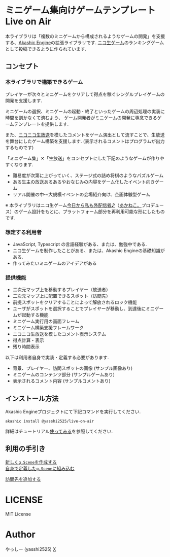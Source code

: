 # ミニゲーム集向けゲームテンプレート Live on Air

本ライブラリは「複数のミニゲームから構成されるようなゲームの開発」を支援する、[Akashic Engine](https://akashic-games.github.io/)の拡張ライブラリです.
[ニコ生ゲーム](https://site.live.nicovideo.jp/ichiba.html)のランキングゲームとして投稿できるように作られています.

## コンセプト

### 本ライブラリで構築できるゲーム

プレイヤーが次々とミニゲームをクリアして得点を稼ぐシングルプレイゲームの開発を支援します.

ミニゲームの選択、ミニゲームの起動・終了といったゲームの周辺処理の実装に時間を割かなくて済むよう、
ゲーム開発者がミニゲームの開発に専念できるゲームテンプレートを提供します.

また、[ニコニコ生放送](https://live.nicovideo.jp/)を模したコメントをゲーム演出として流すことで、生放送を舞台にしたゲーム構築を支援します. (表示されるコメントはプログラムが出力するものです)

「ミニゲーム集」✕「生放送」をコンセプトにした下記のようなゲームが作りやすくなります.

* 難易度が次第に上がっていく、ステージ式の詰め将棋のようなパズルゲーム
* ある生主の放送あるあるやおなじみの内容をゲーム化したイベント向きゲーム
* リアル開催の中～大規模イベントの会場紹介向け、企画体験型ゲーム

※ 本ライブラリはニコ生ゲーム[今日から私も外配信者♪](https://commons.nicovideo.jp/works/lg1850)（[あかねこ。](https://x.com/akaneko0226)プロデュース）のゲーム設計をもとに、プラットフォーム部分を再利用可能な形にしたものです.

### 想定する利用者

* JavaScript, Typescript の言語経験がある、または、勉強中である.
* ニコ生ゲームを制作したことがある、または、Akashic Engineの基礎知識がある.
* 作ってみたいミニゲームのアイデアがある

### 提供機能

* 二次元マップ上を移動するプレイヤー（放送者）
* 二次元マップ上に配置できるスポット（訪問先）
* 前提スポットをクリアすることによって解放されるロック機能
* ユーザがスポットを選択することでプレイヤーが移動し、到達後にミニゲームが起動する機能
* ミニゲーム実行用の画面フレーム
* ミニゲーム構築支援フレームワーク
* ニコニコ生放送を模したコメント表示システム
* 得点計算・表示
* 残り時間表示

以下は利用者自身で実装・定義する必要があります.

* 背景、プレイヤー、訪問スポットの画像 (サンプル画像あり)
* ミニゲームのコンテンツ部分 (サンプルゲームあり)
* 表示されるコメント内容 (サンプルコメントあり)

## インストール方法
Akashic Engineプロジェクトにて下記コマンドを実行してください.

```shell
akashic install @yasshi2525/live-on-air
```

詳細はチュートリアル[使ってみる](sample/src/getting.started.md)を参照してください.

## 利用の手引き

[新しく`g.Scene`を作成する](sample/src/builtin.scene.md)  
[自身で定義した`g.Scene`に組み込む](sample/src/migrate.scene.md)

[訪問先を追加する](sample/src/add.spot.md)

# LICENSE

MIT License

# Author

やっしー (yasshi2525) [X](https://x.com/yasshi2525)
